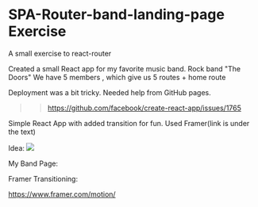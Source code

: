 # SPA-Router-band-landing-page Exercise

A small exercise to react-router

Created a small React app for my favorite music band. Rock band "The Doors" We have 5 members , which give us 5 routes + home route

Deployment was a bit tricky. Needed help from GitHub pages.

>> https://github.com/facebook/create-react-app/issues/1765

Simple React App with added transition for fun. Used Framer(link is under the text)

Idea: ![](preview.gif)


My Band Page:

Framer Transitioning:

https://www.framer.com/motion/
